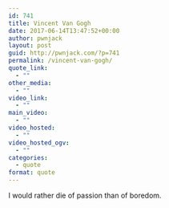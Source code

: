 ```yaml
---
id: 741
title: Vincent Van Gogh
date: 2017-06-14T13:47:52+00:00
author: pwnjack
layout: post
guid: http://pwnjack.com/?p=741
permalink: /vincent-van-gogh/
quote_link:
  - ""
other_media:
  - ""
video_link:
  - ""
main_video:
  - ""
video_hosted:
  - ""
video_hosted_ogv:
  - ""
categories:
  - quote
format: quote
---
```

I would rather die of passion than of boredom.